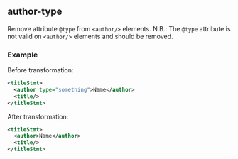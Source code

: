 ## author-type
Remove attribute ```@type``` from ```<author/>``` elements. N.B.: The ```@type``` attribute is not valid on ```<author/>``` elements and should be removed.

### Example
Before transformation:
```xml
<titleStmt>
  <author type="something">Name</author>
  <title/>
</titleStmt>
```

After transformation:
```xml
<titleStmt>
  <author>Name</author>
  <title/>
</titleStmt>
```
